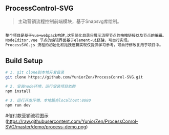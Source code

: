 ## ProcessControl-SVG

> 主动营销流程控制前端模块，基于Snapsvg库绘制。


``` bash

整个项目是基于vue+webpack构建,这里简化目录只展示流程节点的拖拽链接以及节点的编辑。
NodeEditor.vue 节点的编辑界面基于element-ui搭建，可自行实现。
ProcessSVG.js 流程的初始化和拖拽逻辑实现仅提供学习参考，可自行修改复用于项目中。


```

## Build Setup

``` bash
# 1. git clone到本地开发目录
git clone https://github.com/YuniorZen/ProcessConrol-SVG.git

# 2. 安装node环境，运行安装项目依赖
npm install

# 3. 运行开发环境，本地服务localhost:8080
npm run dev
```

#催付款营销流程图示
(https://raw.githubusercontent.com/YuniorZen/ProcessConrol-SVG/master/demo/process-demo.png)
